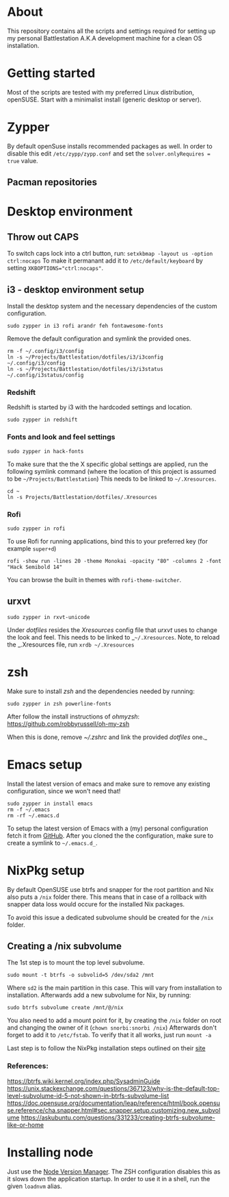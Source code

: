 # About
This repository contains all the scripts and settings required for setting up my personal Battlestation A.K.A development machine for a clean OS installation.

# Getting started

Most of the scripts are tested with my preferred Linux distribution, openSUSE. Start with a minimalist install (generic desktop or server).

# Zypper
By default openSuse installs recommended packages as well. In order to disable this edit `/etc/zypp/zypp.conf` and set the `solver.onlyRequires = true` value.

## Pacman repositories

# Desktop environment

## Throw out CAPS
To switch caps lock into a ctrl button, run: `setxkbmap -layout us -option ctrl:nocaps`
To make it permanant add it to `/etc/default/keyboard` by setting `XKBOPTIONS="ctrl:nocaps"`.

## i3 - desktop environment setup 

Install the desktop system and the necessary dependencies of the custom configuration.

```
sudo zypper in i3 rofi arandr feh fontawesome-fonts
```

Remove the default configuration and symlink the provided ones.

```
rm -f ~/.config/i3/config
ln -s ~/Projects/Battlestation/dotfiles/i3/i3config ~/.config/i3/config
ln -s ~/Projects/Battlestation/dotfiles/i3/i3status ~/.config/i3status/config
```

### Redshift

Redshift is started by i3 with the hardcoded settings and location.

```
sudo zypper in redshift
```

### Fonts and look and feel settings

```
sudo zypper in hack-fonts
```

To make sure that the the X specific global settings are applied, run the following symlink command (where the location of this project is assumed to be `~/Projects/Battlestation`)
This needs to be linked to `~/.Xresources`.
```
cd ~
ln -s Projects/Battlestation/dotfiles/.Xresources
```

### Rofi

```
sudo zypper in rofi
```

To use Rofi for running applications, bind this to your preferred key (for example `super+d`)
```
rofi -show run -lines 20 -theme Monokai -opacity "80" -columns 2 -font "Hack Semibold 14"
```
You can browse the built in themes with `rofi-theme-switcher`.


## urxvt

```
sudo zypper in rxvt-unicode
```

Under _dotfiles_ resides the _Xresources_ config file that _urxvt_ uses to change the look and feel.
This needs to be linked to _`~/.Xresources`.
Note, to reload the _.Xresources file, run `xrdb ~/.Xresources`

# zsh
Make sure to install _zsh_ and the dependencies needed by running:
```
sudo zypper in zsh powerline-fonts
```

After follow the install instructions of _ohmyzsh_: https://github.com/robbyrussell/oh-my-zsh

When this is done, remove _~/.zshrc_ and link the provided _dotfiles_ one._

# Emacs setup

Install the latest version of emacs and make sure to remove any existing configuration, since we won't need that!

```
sudo zypper in install emacs
rm -f ~/.emacs
rm -rf ~/.emacs.d
```

To setup the latest version of Emacs with a (my) personal configuration fetch it from [GitHub](https://github.com/snorbi07/emacs.d).
After you cloned the the configuration, make sure to create a symlink to `~/.emacs.d_`.

# NixPkg setup

By default OpenSUSE use btrfs and snapper for the root partition and Nix also puts a `/nix` folder there.
This means that in case of a rollback with snapper data loss would occure for the installed Nix packages.

To avoid this issue a dedicated subvolume should be created for the `/nix` folder.

## Creating a /nix subvolume

The 1st step is to mount the top level subvolume.
```
sudo mount -t btrfs -o subvolid=5 /dev/sda2 /mnt
```
Where `sd2` is the main partition in this case. This will vary from installation to installation.
Afterwards add a new subvolume for Nix, by running:
```
sudo btrfs subvolume create /mnt/@/nix
```

You also need to add a mount point for it, by creating the `/nix` folder on root and changing the owner of it (`chown snorbi:snorbi /nix`)
Afterwards don't forget to add it to `/etc/fstab`.
To verify that it all works, just run `mount -a`

Last step is to follow the NixPkg installation steps outlined on their [site](https://nixos.org/nix/)

### References:
https://btrfs.wiki.kernel.org/index.php/SysadminGuide
https://unix.stackexchange.com/questions/367123/why-is-the-default-top-level-subvolume-id-5-not-shown-in-btrfs-subvolume-list
https://doc.opensuse.org/documentation/leap/reference/html/book.opensuse.reference/cha.snapper.html#sec.snapper.setup.customizing.new_subvolume
https://askubuntu.com/questions/331233/creating-btrfs-subvolume-like-or-home

# Installing node

Just use the [Node Version Manager](https://github.com/creationix/nvm).
The ZSH configuration disables this as it slows down the application startup. In order to use it in a shell, run the given `loadnvm` alias.
